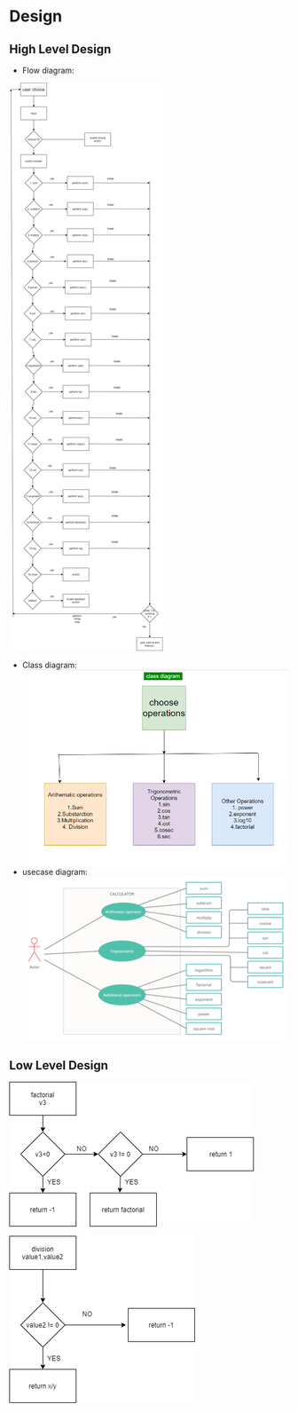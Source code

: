 # Design

## High Level Design 

- Flow diagram:

![flow diagram](https://github.com/Hanumanth-Reddy/ltts-miniproject/blob/master/images/flow.png)

- Class diagram:
![class diagram](https://github.com/Hanumanth-Reddy/ltts-miniproject/blob/master/images/class.png)
- usecase diagram:
![usecase](https://github.com/Hanumanth-Reddy/ltts-miniproject/blob/master/images/usecase.png)

## Low Level Design 

![factorial Diagram](https://github.com/Hanumanth-Reddy/ltts-miniproject/blob/master/images/low1.png)



![Division](https://github.com/Hanumanth-Reddy/ltts-miniproject/blob/master/images/low2.png)
